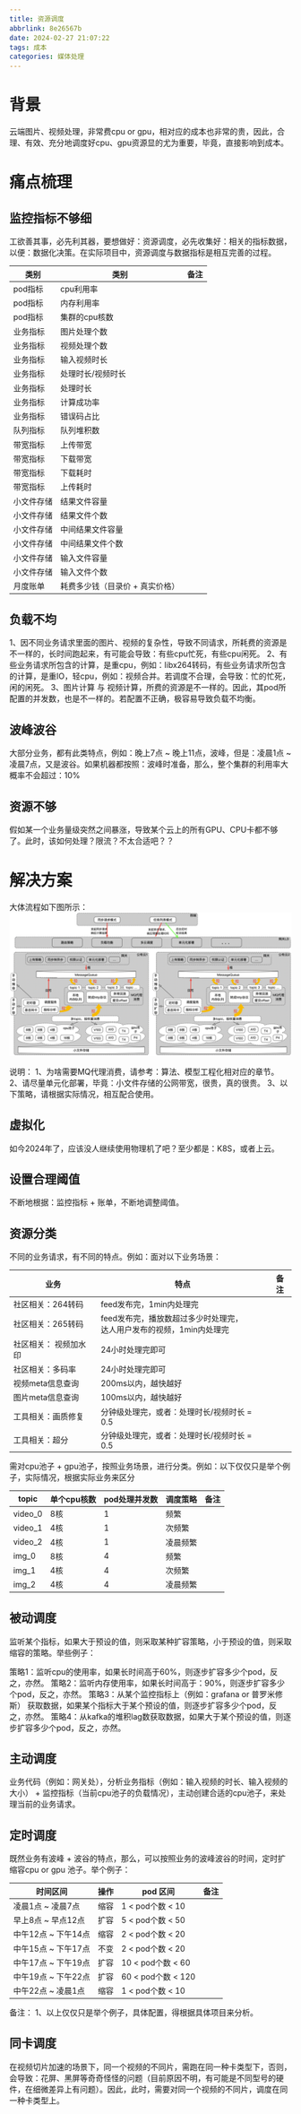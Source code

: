 ```yaml
---
title: 资源调度
abbrlink: 8e26567b
date: 2024-02-27 21:07:22
tags: 成本
categories: 媒体处理
---
```


# 背景

云端图片、视频处理，非常费cpu or gpu，相对应的成本也非常的贵，因此，合理、有效、充分地调度好cpu、gpu资源显的尤为重要，毕竟，直接影响到成本。

# 痛点梳理

## 监控指标不够细

工欲善其事，必先利其器，要想做好：资源调度，必先收集好：相关的指标数据，以便：数据化决策。在实际项目中，资源调度与数据指标是相互完善的过程。

 类别    | 类别                | 备注 |
-------|-------------------|----|
 pod指标 | cpu利用率            |    |   
 pod指标 | 内存利用率             |    |
 pod指标 | 集群的cpu核数          |    |
 业务指标  | 图片处理个数            |    |
 业务指标  | 视频处理个数            |    |
 业务指标  | 输入视频时长            |    |
 业务指标  | 处理时长/视频时长         |    |
 业务指标  | 处理时长              |    |
 业务指标  | 计算成功率             |    |
 业务指标  | 错误码占比             |    |
 队列指标  | 队列堆积数             |    |
 带宽指标  | 上传带宽              |    |
 带宽指标  | 下载带宽              |    |
 带宽指标  | 下载耗时              |    |
 带宽指标  | 上传耗时              |    |
 小文件存储 | 结果文件容量            |    |
 小文件存储 | 结果文件个数            |    |
 小文件存储 | 中间结果文件容量          |    |
 小文件存储 | 中间结果文件个数          |    |
 小文件存储 | 输入文件容量            |    |
 小文件存储 | 输入文件个数            |    |
 月度账单  | 耗费多少钱（目录价 + 真实价格） |    |

## 负载不均

1、因不同业务请求里面的图片、视频的复杂性，导致不同请求，所耗费的资源是不一样的，长时间跑起来，有可能会导致：有些cpu忙死，有些cpu闲死。
2、有些业务请求所包含的计算，是重cpu，例如：libx264转码，有些业务请求所包含的计算，是重IO，轻cpu，例如：视频合并。若调度不合理，会导致：忙的忙死，闲的闲死。
3、图片计算 与 视频计算，所费的资源是不一样的。因此，其pod所配置的并发数，也是不一样的。若配置不正确，极容易导致负载不均衡。

## 波峰波谷

大部分业务，都有此类特点，例如：晚上7点 ~ 晚上11点，波峰，但是：凌晨1点 ~ 凌晨7点，又是波谷。如果机器都按照：波峰时准备，那么，整个集群的利用率大概率不会超过：10%

## 资源不够

假如某一个业务量级突然之间暴涨，导致某个云上的所有GPU、CPU卡都不够了。此时，该如何处理？限流？不太合适吧？？

# 解决方案

大体流程如下图所示：
![](/images/rs_d_1.png)

说明：
1、为啥需要MQ代理消费，请参考：算法、模型工程化相对应的章节。
2、请尽量单元化部署，毕竟：小文件存储的公网带宽，很贵，真的很贵。
3、以下策略，请根据实际情况，相互配合使用。

## 虚拟化

如今2024年了，应该没人继续使用物理机了吧？至少都是：K8S，或者上云。

## 设置合理阈值

不断地根据：监控指标 + 账单，不断地调整阈值。

## 资源分类

不同的业务请求，有不同的特点。例如：面对以下业务场景：

 业务          | 特点                                           | 备注 |
-------------|----------------------------------------------|----|
 社区相关：264转码  | feed发布完，1min内处理完                             |
 社区相关：265转码  | feed发布完，播放数超过多少时处理完，<br/> 达人用户发布的视频，1min内处理完 |
 社区相关： 视频加水印 | 24小时处理完即可                                    |
 社区相关：多码率    | 24小时处理完即可                                    |
 视频meta信息查询  | 200ms以内，越快越好                                 |
 图片meta信息查询  | 100ms以内，越快越好                                 |
 工具相关：画质修复   | 分钟级处理完，或者：处理时长/视频时长 = 0.5                    |
 工具相关：超分     | 分钟级处理完，或者：处理时长/视频时长 = 0.5                    |

需对cpu池子 + gpu池子，按照业务场景，进行分类。例如：以下仅仅只是举个例子，实际情况，根据实际业务来区分

 topic   | 单个cpu核数 | pod处理并发数 | 调度策略 | 备注 |
---------|---------|----------|------|----|
 video_0 | 8核      | 1        | 频繁   |    |
 video_1 | 4核      | 1        | 次频繁  |    |
 video_2 | 4核      | 1        | 凌晨频繁 |    |
 img_0   | 8核      | 4        | 频繁   |    |
 img_1   | 4核      | 4        | 次频繁  |    |
 img_2   | 4核      | 4        | 凌晨频繁 |    |

## 被动调度

监听某个指标，如果大于预设的值，则采取某种扩容策略，小于预设的值，则采取缩容的策略。举些例子：

策略1：监听cpu的使用率，如果长时间高于60%，则逐步扩容多少个pod，反之，亦然。
策略2：监听内存使用率，如果长时间高于：90%，则逐步扩容多少个pod，反之，亦然。
策略3：从某个监控指标上（例如：grafana or 普罗米修斯） 获取数据，如果某个指标大于某个预设的值，则逐步扩容多少个pod，反之，亦然。
策略4：从kafka的堆积lag数获取数据，如果大于某个预设的值，则逐步扩容多少个pod，反之，亦然。

## 主动调度

业务代码（例如：网关处），分析业务指标（例如：输入视频的时长、输入视频的大小） + 监控指标（当前cpu池子的负载情况），主动创建合适的cpu池子，来处理当前的业务请求。

## 定时调度

既然业务有波峰 + 波谷的特点，那么，可以按照业务的波峰波谷的时间，定时扩缩容cpu or gpu 池子。举个例子：

 时间区间          | 操作 | pod 区间           | 备注 |
---------------|----|------------------|----|
 凌晨1点 ~ 凌晨7点   | 缩容 | 1 < pod个数 < 10   |    |    
 早上8点 ~ 早点12点  | 扩容 | 5 < pod个数 < 50   |    |
 中午12点 ~ 下午14点 | 缩容 | 2 < pod个数 < 20   |    |
 中午15点 ~ 下午17点 | 不变 | 2 < pod个数 < 20   |    |
 中午17点 ~ 下午19点 | 扩容 | 10 < pod个数 < 60  |    |
 中午19点 ~ 下午22点 | 扩容 | 60 < pod个数 < 120 |    |
 中午22点 ~ 凌晨1点  | 缩容 | 1 < pod个数 < 10   |    |

备注：
1、以上仅仅只是举个例子，具体配置，得根据具体项目来分析。

## 同卡调度

在视频切片加速的场景下，同一个视频的不同片，需跑在同一种卡类型下，否则，会导致：花屏、黑屏等奇奇怪怪的问题（目前原因不明，有可能是不同型号的硬件，在细微差异上有问题）。因此，此时，需要对同一个视频的不同片，调度在同一种卡类型上。
